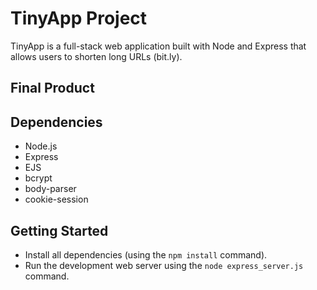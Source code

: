 # TinyApp Project

TinyApp is a full-stack web application built with Node and Express that allows users to shorten long URLs (bit.ly).

## Final Product



## Dependencies

- Node.js
- Express
- EJS
- bcrypt
- body-parser
- cookie-session

## Getting Started

- Install all dependencies (using the `npm install` command).
- Run the development web server using the `node express_server.js` command.